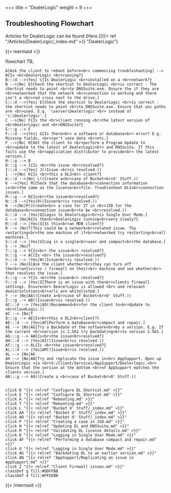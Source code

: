 +++
title = "DealerLogic"
weight = 9
+++

## Troubleshooting Flowchart

Articles for DealerLogic can be found [Here.]({{< ref "/Articles/DealerLogic/_index.md" >}} "DealerLogic")

{{< mermaid >}}

flowchart TB;

    A[Ask the client to reboot before<br> commencing troubleshooting] --> B{Is <br>DealerLogic <br>running?}
    B:::d -->|Yes| C{Is DealerLogic <br>installed on a <br>network?}
    B -->|No| D[Check the shortcut to DealerLogic <br>is correct - The shortcut needs to point <br>to DNSSuite.exe. Ensure the if they are <br>networked that the network <br>connection is working and there isn't a <br>red cross next to the drive.]
    C:::d -->|Yes| E[Check the shortcut to DealerLogic <br>is correct - the shortcut needs to point <br>to DNSSuite.exe. Ensure that unc paths are <br>used. E.g. '\server\Dealerlogic'<br> instead of 'c:\Dealerlogic'.]
    C -->|No| F{Is the <br>client running <br>the latest version of <br>DealerLogic and <br>DNSSuite?}
    E:::g --> F
    F:::d -->|Yes| G{Is there<br> a software or database<br> error? E.g. Missing fields, <br>can't save data <br>etc.}
    F -->|No| H[Get the client to <br>perform a Program Update to <br>update to the latest of DealerLogic<br> and DNSSuite. If this fails use the <br>application distributor to provide<br> the latest version.]
    H:::g --> B
    D:::g --> I{Is <br>the issue <br>resolved?}
    I:::d -->|Yes| J((Issue <br>is resolved.))
    I -->|No| K{Is <br>this a DL3<br> client?}
    K:::d -->|No| L((Create a<br>case of Bucket<br>O' Stuff.))
    K -->|Yes| M[Check that the database<br>connection information is<br>the same as the license<br>file. Troubleshoot DL3<br>connection issues.]
    M:::g --> N{Is<br>the issue<br>resolved?}
    N:::d -->|Yes|O((Issue<br>is resolved.))
    N -->|No|P((Create<br> a case for IT in <br>JSD for the database<br>connection issue<br>to be <br>resolved.))
    G:::d --> |Yes|Q[Login to DealerLogic<br>is Single User Mode.]
    G --> |No|R{Is the<br>DealerLogic running<br>very slowly?}
    R:::d --> |Yes|S{Is this<br>an MDB client?}
    R --> |No|T[This could be a network<br>related issue. Thy restarting<br>the one machine of if<br>networked try restarting<br>all machines.]
    S:::d --> |Yes|U[Log in a single<br>user and compact<br>the database.]
    S --> |No|T
    T:::g --> V{Is<br> the issue<br> resolved?}
    U:::g --> AC{Is <br> the issue<br>resolved?}
    V:::d --> |Yes|W((Issue<br>is resolved.))
    V --> |No|X[Ask the client whether<br>they can turn off the<br>antivirus / firewall on their<br> machine and see whether<br> that resolves the issue.]
    X:::g --> Y{Is <br>the issue<br> resolved?}
    Y:::d --> |Yes|Z[There is an issue with the<br>clients firewall settings. Ensure<br> DealerLogic is allowed <br> and relevant dealersolutions<br>urls are whitelisted.]
    Y --> |No|AA((Create a<br>case of Bucket<br>O' Stuff.))
    Z:::g --> AB((Issue<br>is resolved.))
    AC:::d --> |Yes|AD((Recommend<br>for the client to<br>Update to <br>CloudLogic.))
    AC --> |No|T
    Q:::g --> AE{Is<br>this a DL2<br>client?}
    AE:::d --> |Yes|AF[Perform a database<br>compact and repair.]
    AE --> |No|AG[Try a Backdate of the software<br>by a version. E.g. If the current <br>version is 2.562 try backdating<br>to version 2.561.]
    AG:::g --> AH{Is<br>the issue<br>resolved?}
    AH:::d --> |Yes|AI((Issue<br>is resolved.))
    AF:::g --> AL{Is <br>the issue<br>resolved?}
    AL:::d --> |Yes|AM((Issue<br>is resolved.))
    AL --> |No|AG
    AH --> |No|AN[Try and replicate the issue in<br> AppSupport. Open up DealerLogic via <br>V:/Client/Services/AppSupport/Dealerlogic.<br> Ensure that the version at the bottom <br>of AppSupport matches the clients version.]
    AN:::g --> AO((Create a <br>case of Bucket<br>O' Stuff.))


    click D "{{< relref "Configure DL Shortcut.md" >}}"
    click E "{{< relref "Configure DL Shortcut.md" >}}"
    click A "{{< relref "Rebooting.md" >}}"
    click T "{{< relref "Rebooting.md" >}}"
    click L "{{< relref "Bucket O' Stuff/_index.md" >}}"
    click AA "{{< relref "Bucket O' Stuff/_index.md" >}}"
    click AO "{{< relref "Bucket O' Stuff/_index.md" >}}"
    click P "{{< relref "Creating a case in JSD.md" >}}"
    click H "{{< relref "Updating DL and DNSSuite.md" >}}"
    click M "{{< relref "Validating DL license details.md" >}}"
    click Q "{{< relref "Logging in Single User Mode.md" >}}"
    click AF "{{< relref "Performing a database compact and repair.md" >}}"
    click U "{{< relref "Logging in Single User Mode.md" >}}"
    click AG "{{< relref "Backdating DL to an earlier version.md" >}}"
    click AN "{{< relref "AppSupport/Replicating an issue in AppSupport.md" >}}"
    click Z "{{< relref "Client Firewall issues.md" >}}"
    classDef g fill:#DDFFBB
    classDef d fill:#FFEEBB
    
{{< /mermaid >}}
